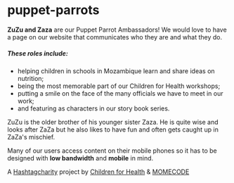 # puppet-parrots

**ZuZu and Zaza** are our Puppet Parrot Ambassadors! We would love to have a page on our website that communicates who they are and what they do.

##### These roles include:
- helping children in schools in Mozambique learn and share ideas on nutrition;
- being the most memorable part of our Children for Health workshops; 
- putting a smile on the face of the many officials we have to meet in our work; 
- and featuring as characters in our story book series. 

ZuZu is the older brother of his younger sister Zaza. He is quite wise and looks after ZaZa but he also likes to have fun and often gets caught up in ZaZa's mischief. 

Many of our users access content on their mobile phones so it has to be designed with **low bandwidth** and **mobile** in mind. 

A [Hashtagcharity](http://hashtagcharity.org/projects/a_page_about_our_puppet_parrot_ambassadors/home) project by [Children for Health](http://hashtagcharity.org/ngos/Children_For_Health) &amp; [MOMECODE](http://momecode.mome.hu/)
